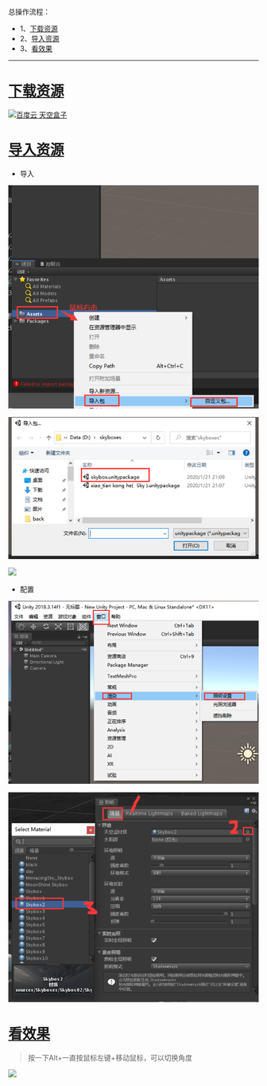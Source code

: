 总操作流程：
- 1、[下载资源](#unity-01)
- 2、[导入资源](#unity-02)
- 3、[看效果](#unity-03)

***

# <a name="unity-01" href="#" >下载资源</a>

[![](https://img.shields.io/badge/百度云-天空盒子-green.svg "百度云 天空盒子")](https://pan.baidu.com/s/1-lfNJpxNZdrmgpJ0lQj6tQ)


# <a name="unity-02" href="#" >导入资源</a>

- 导入

![](image/5-1.png)

![](image/5-2.png)

![](image/5-3.png)

- 配置

![](image/5-4.png)

![](image/5-5.png)


# <a name="unity-03" href="#" >看效果</a>

> 按一下Alt+一直按鼠标左键+移动鼠标，可以切换角度

![](image/5-6.gif)